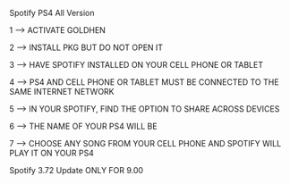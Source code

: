 Spotify PS4 All Version

1 —-> ACTIVATE GOLDHEN

2 —-> INSTALL PKG BUT DO NOT OPEN IT

3 —-> HAVE SPOTIFY INSTALLED ON YOUR CELL PHONE OR TABLET

4 —-> PS4 AND CELL PHONE OR TABLET MUST BE CONNECTED TO THE SAME INTERNET NETWORK

5 —-> IN YOUR SPOTIFY, FIND THE OPTION TO SHARE ACROSS DEVICES

6 —-> THE NAME OF YOUR PS4 WILL BE

7 —-> CHOOSE ANY SONG FROM YOUR CELL PHONE AND SPOTIFY WILL PLAY IT ON YOUR PS4

Spotify 3.72 Update ONLY FOR 9.00

